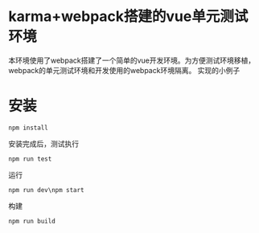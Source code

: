 # karma+webpack搭建的vue单元测试环境
本环境使用了webpack搭建了一个简单的vue开发环境。为方便测试环境移植，webpack的单元测试环境和开发使用的webpack环境隔离。
实现的小例子


# 安装
```
npm install
```
安装完成后，测试执行
```
npm run test
```
运行
```
npm run dev\npm start
```
构建
```
npm run build